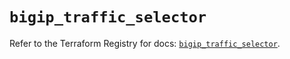 # `bigip_traffic_selector`

Refer to the Terraform Registry for docs: [`bigip_traffic_selector`](https://registry.terraform.io/providers/f5networks/bigip/1.24.1/docs/resources/traffic_selector).
